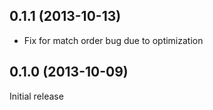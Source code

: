 ## 0.1.1 (2013-10-13)

* Fix for match order bug due to optimization

## 0.1.0 (2013-10-09)

Initial release
